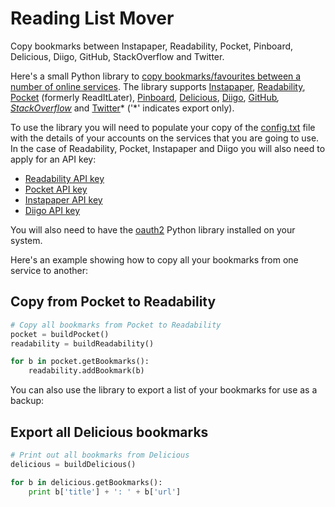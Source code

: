 # Reading List Mover

Copy bookmarks between Instapaper, Readability, Pocket, Pinboard, Delicious, Diigo, GitHub, StackOverflow and Twitter.

Here's a small Python library to [copy bookmarks/favourites between a number of online services][source]. The library supports [Instapaper][], [Readability][], [Pocket][] (formerly ReadItLater), [Pinboard][], [Delicious][], [Diigo][], [GitHub][]*, [StackOverflow][]* and [Twitter][]* ('*' indicates export only).

To use the library you will need to populate your copy of the [config.txt][] file with the details of your accounts on the services that you are going to use. In the case of Readability, Pocket, Instapaper and Diigo you will also need to apply for an API key:

- [Readability API key](http://help.readability.com/customer/portal/articles/267466-i%E2%80%99m-a-developer-how-can-i-get-an-api-key-)
- [Pocket API key](http://getpocket.com/api/signup/)
- [Instapaper API key](http://www.instapaper.com/main/request_oauth_consumer_token)
- [Diigo API key](http://www.diigo.com/api_keys/new/)

You will also need to have the [oauth2][] Python library installed on your system.

Here's an example showing how to copy all your bookmarks from one service to another:

## Copy from Pocket to Readability ##

```python
# Copy all bookmarks from Pocket to Readability
pocket = buildPocket()
readability = buildReadability()

for b in pocket.getBookmarks():
    readability.addBookmark(b)
```

You can also use the library to export a list of your bookmarks for use as a backup:

## Export all Delicious bookmarks

```python
# Print out all bookmarks from Delicious
delicious = buildDelicious()

for b in delicious.getBookmarks():
    print b['title'] + ': ' + b['url']
```

[source]: https://github.com/codebox/reading-list-mover
[Instapaper]: http://www.instapaper.com/
[Readability]: https://www.readability.com/
[Pocket]: http://getpocket.com/
[Pinboard]: http://pinboard.in/
[Delicious]: http://delicious.com/
[Diigo]: http://diigo.com/
[GitHub]: http://github.com/
[StackOverflow]: http://stackoverflow.com/
[Twitter]: http://twitter.com/
[config.txt]: https://github.com/codebox/reading-list-mover/blob/master/config.txt
[oauth2]: https://github.com/simplegeo/python-oauth2

